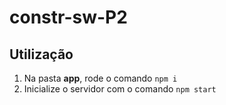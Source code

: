 # constr-sw-P2

## Utilização

1. Na pasta **app**, rode o comando ```npm i```
2. Inicialize o servidor com o comando ```npm start```
